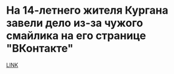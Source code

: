# На 14-летнего жителя Кургана завели дело из-за чужого смайлика на его странице "ВКонтакте"



[LINK](https://varlamov.ru/2477627.html)